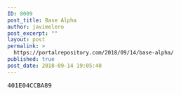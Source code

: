 ```yaml
---
ID: 8009
post_title: Base Alpha
author: javimelero
post_excerpt: ""
layout: post
permalink: >
  https://portalrepository.com/2018/09/14/base-alpha/
published: true
post_date: 2018-09-14 19:05:40
---
```

<pre>401E04CCBA89</pre>